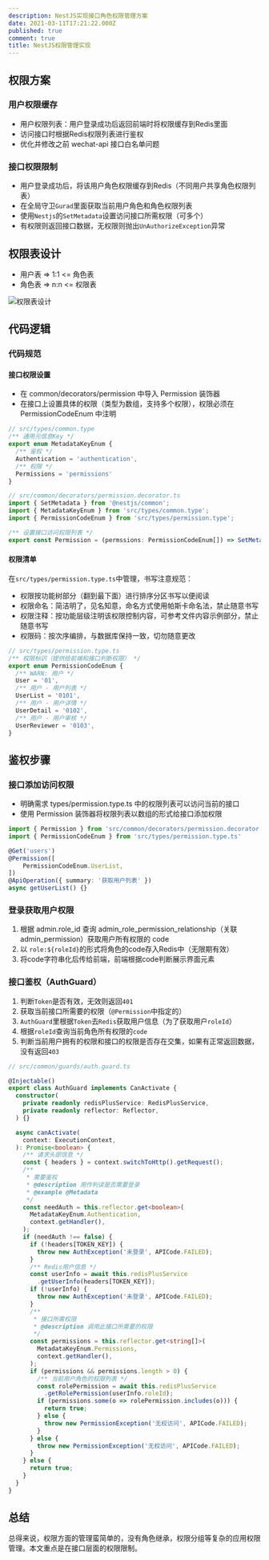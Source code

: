 ```yaml
---
description: NestJS实现接口角色权限管理方案
date: 2021-03-11T17:21:22.000Z
published: true
comment: true
title: NestJS权限管理实现
---
```

## 权限方案

### 用户权限缓存

- 用户权限列表：用户登录成功后返回前端时将权限缓存到Redis里面
- 访问接口时根据Redis权限列表进行鉴权
- 优化并修改之前 wechat-api 接口白名单问题

### 接口权限限制

- 用户登录成功后，将该用户角色权限缓存到Redis（不同用户共享角色权限列表）
- 在全局守卫`Gurad`里面获取当前用户角色和角色权限列表
- 使用`Nestjs`的`SetMetadata`设置访问接口所需权限（可多个）
- 有权限则返回接口数据，无权限则抛出`UnAuthorizeException`异常

## 权限表设计

- 用户表 => 1:1 <= 角色表
- 角色表 => n:n <= 权限表

![权限表设计](https://user-images.githubusercontent.com/27878293/110765057-bf37bc80-828e-11eb-8935-f679a033a3b9.png)

## 代码逻辑

### 代码规范

#### 接口权限设置

- 在 common/decorators/permission 中导入 Permission 装饰器
- 在接口上设置具体的权限（类型为数组，支持多个权限），权限必须在 PermissionCodeEnum 中注明

```ts
// src/types/common.type
/** 通用元信息Key */
export enum MetadataKeyEnum {
  /** 鉴权 */
  Authentication = 'authentication',
  /** 权限 */
  Permissions = 'permissions'
}

// src/common/decorators/permission.decorator.ts
import { SetMetadata } from '@nestjs/common';
import { MetadataKeyEnum } from 'src/types/common.type';
import { PermissionCodeEnum } from 'src/types/permission.type';

/** 设置接口访问权限列表 */
export const Permission = (permssions: PermissionCodeEnum[]) => SetMetadata(MetadataKeyEnum.Permissions, permssions);
```


#### 权限清单

在`src/types/permission.type.ts`中管理，书写注意规范：

- 权限按功能树部分（翻到最下面）进行排序分区书写以便阅读
- 权限命名：简洁明了，见名知意，命名方式使用帕斯卡命名法，禁止随意书写
- 权限注释：按功能层级注明该权限控制内容，可参考文件内容示例部分，禁止随意书写
- 权限码：按次序编排，与数据库保持一致，切勿随意更改

```ts
// src/types/permission.type.ts
/** 权限标识（提供给前端和接口判断权限） */
export enum PermissionCodeEnum {
  /** WARN: 用户 */
  User = '01',
  /** 用户 - 用户列表 */
  UserList = '0101',
  /** 用户 - 用户详情 */
  UserDetail = '0102',
  /** 用户 - 用户审核 */
  UserReviewer = '0103',
}
```

## 鉴权步骤

### 接口添加访问权限

- 明确需求 types/permission.type.ts 中的权限列表可以访问当前的接口
- 使用 Permission 装饰器将权限列表以数组的形式给接口添加权限

```ts
import { Permission } from 'src/common/decorators/permission.decorator'
import { PermissionCodeEnum } from 'src/types/permission.type.ts'

@Get('users')
@Permission([
	PermissionCodeEnum.UserList,
])
@ApiOperation({ summary: '获取用户列表' })
async getUserList() {}
```

### 登录获取用户权限

1. 根据 admin.role_id 查询 admin_role_permission_relationship（关联 admin_permission）获取用户所有权限的 code
2. 以 `role:${roleId}`的形式将角色的code存入Redis中（无限期有效）
3. 将code字符串化后传给前端，前端根据code判断展示界面元素

### 接口鉴权（AuthGuard）

1. 判断`Token`是否有效，无效则返回`401`
2. 获取当前接口所需要的权限（`@Permission`中指定的）
3. `AuthGuard`里根据`Token`去`Redis`获取用户信息（为了获取用户`roleId`）
4. 根据`roleId`查询当前角色所有权限的`code`
5. 判断当前用户拥有的权限和接口的权限是否存在交集，如果有正常返回数据，没有返回`403`


```ts
// src/common/guards/auth.guard.ts

@Injectable()
export class AuthGuard implements CanActivate {
  constructor(
    private readonly redisPlusService: RedisPlusService,
    private readonly reflector: Reflector,
  ) {}

  async canActivate(
    context: ExecutionContext,
  ): Promise<boolean> {
    /** 请求头部信息 */
    const { headers } = context.switchToHttp().getRequest();
    /**
     * 需要鉴权
     * @description 用作判读是否需要登录
     * @example @Metadata
     */
    const needAuth = this.reflector.get<boolean>(
      MetadataKeyEnum.Authentication,
      context.getHandler(),
    );
    if (needAuth !== false) {
      if (!headers[TOKEN_KEY]) {
        throw new AuthException('未登录', APICode.FAILED);
      }
      /** Redis用户信息 */
      const userInfo = await this.redisPlusService
        .getUserInfo(headers[TOKEN_KEY]);
      if (!userInfo) {
        throw new AuthException('未登录', APICode.FAILED);
      }
      /**
       * 接口所需权限
       * @description 调用此接口所需要的权限
       */
      const permissions = this.reflector.get<string[]>(
        MetadataKeyEnum.Permissions,
        context.getHandler(),
      );
      if (permissions && permissions.length > 0) {
        /** 当前用户角色的权限列表 */
        const rolePermission = await this.redisPlusService
          .getRolePermission(userInfo.roleId);
        if (permissions.some(o => rolePermission.includes(o))) {
          return true;
        } else {
          throw new PermissionException('无权访问', APICode.FAILED);
        }
      } else {
        throw new PermissionException('无权访问', APICode.FAILED);
      }
    } else {
      return true;
    }
  }
}
```

## 总结

总得来说，权限方面的管理蛮简单的，没有角色继承，权限分组等复杂的应用权限管理。本文重点是在接口层面的权限限制。
